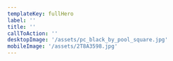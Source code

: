 ```yaml
---
templateKey: fullHero
label: ''
title: ''
callToAction: ''
desktopImage: '/assets/pc_black_by_pool_square.jpg'
mobileImage: '/assets/2T8A3598.jpg'
---
```

